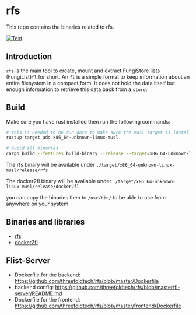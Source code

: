 # rfs

This repo contains the binaries related to rfs.

[![Test](https://github.com/threefoldtech/rfs/actions/workflows/tests.yaml/badge.svg?branch=master)](https://github.com/threefoldtech/rfs/actions/workflows/tests.yaml)

## Introduction

`rfs` is the main tool to create, mount and extract FungiStore lists (FungiList)`fl` for short. An `fl` is a simple format
to keep information about an entire filesystem in a compact form. It does not hold the data itself but enough information to
retrieve this data back from a `store`.

## Build

Make sure you have rust installed then run the following commands:

```bash
# this is needed to be run once to make sure the musl target is installed
rustup target add x86_64-unknown-linux-musl

# build all binaries
cargo build --features build-binary --release --target=x86_64-unknown-linux-musl
```

The rfs binary will be available under `./target/x86_64-unknown-linux-musl/release/rfs`

The docker2fl binary will be available under `./target/x86_64-unknown-linux-musl/release/docker2fl`

you can copy the binaries then to `/usr/bin/` to be able to use from anywhere on your system.

## Binaries and libraries

-   [rfs](./rfs/README.md)
-   [docker2fl](./docker2fl/README.md)


## Flist-Server

- Dockerfile for the backend: https://github.com/threefoldtech/rfs/blob/master/Dockerfile
- backend config: https://github.com/threefoldtech/rfs/blob/master/fl-server/README.md
- Dockerfile for the frontend: https://github.com/threefoldtech/rfs/blob/master/frontend/Dockerfile
